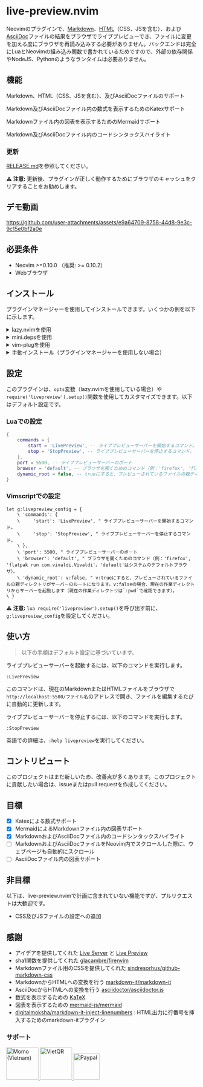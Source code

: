 # live-preview.nvim

Neovimのプラグインで、[Markdown](https://ja.wikipedia.org/wiki/Markdown)、[HTML](https://ja.wikipedia.org/wiki/HTML)（CSS、JSを含む）、および[AsciiDoc](https://asciidoc.org/)ファイルの結果をブラウザでライブプレビューでき、ファイルに変更を加える度にブラウザを再読み込みする必要がありません。バックエンドは完全にLuaとNeovimの組み込み関数で書かれているためですので、外部の依存関係やNodeJS、Pythonのようなランタイムは必要ありません。

## 機能
Markdown、HTML（CSS、JSを含む）、及びAsciiDocファイルのサポート

Markdown及びAsciiDocファイル内の数式を表示するためのKatexサポート

Markdownファイル内の図表を表示するためのMermaidサポート

Markdown及びAsciiDocファイル内のコードシンタックスハイライト

### 更新

[RELEASE.md](RELEASE.md)を参照してください。

**⚠️ 注意:** 更新後、プラグインが正しく動作するためにブラウザのキャッシュをクリアすることをお勧めします。

## デモ動画

https://github.com/user-attachments/assets/e9a64709-8758-44d8-9e3c-9c15e0bf2a0e

## 必要条件

- Neovim >=0.10.0
  （推奨: >= 0.10.2）
- Webブラウザ

## インストール

プラグインマネージャーを使用してインストールできます。いくつかの例を以下に示します。

<details>
<summary>lazy.nvimを使用</summary>

```lua
require("lazy").setup({
    {
        'brianhuster/live-preview.nvim',
        dependencies = {'brianhuster/autosave.nvim'}, -- 任意ですが、ファイルを自動保存するために推奨
        opts = {},
    }
})
```

</details>

<details>
<summary>mini.depsを使用</summary>

```lua
MiniDeps.add({
    source = 'brianhuster/live-preview.nvim',
    depends = { 'brianhuster/autosave.nvim' }, -- 任意ですが、自動保存を推奨
})
require('livepreview').setup()
```

</details>

<details>
<summary>vim-plugを使用</summary>

```vim
Plug 'brianhuster/live-preview.nvim'
Plug 'brianhuster/autosave.nvim' " 任意ですが、自動保存を推奨

let g:livepreview_config = {} " オプション設定
lua require('livepreview').setup(vim.g.livepreview_config) " プラグインを有効にするために必要
```

</details>

<details>
<summary>手動インストール（プラグインマネージャーを使用しない場合）</summary>

- **Linux、MacOS、Unix系**

```sh
git clone --depth 1 https://github.com/brianhuster/live-preview.nvim ~/.config/nvim/pack/brianhuster/start/live-preview.nvim
```

- **Windows (Powershell)**

```powershell
git clone --depth 1 https://github.com/brianhuster/live-preview.nvim "$HOME/AppData/Local/nvim/pack/brianhuster/start/live-preview.nvim"
```

Neovimの設定ファイルに`require('livepreview').setup()`（Lua）または`lua require('livepreview').setup()`（Vimscript）を追加して、プラグインを有効にする必要があります。
</details>

## 設定

このプラグインは、`opts`変数（lazy.nvimを使用している場合）や`require('livepreview').setup()`関数を使用してカスタマイズできます。以下はデフォルト設定です。

### Luaでの設定

```lua
{
    commands = {
        start = 'LivePreview', -- ライブプレビューサーバーを開始するコマンド。
        stop = 'StopPreview', -- ライブプレビューサーバーを停止するコマンド。
    },
    port = 5500, -- ライブプレビューサーバーのポート
    browser = 'default', -- ブラウザを開くためのコマンド（例：'firefox', 'flatpak run com.vivaldi.Vivaldi'。'default'はシステムのデフォルトブラウザ）。
    dynamic_root = false, -- trueにすると、プレビューされているファイルの親ディレクトリがサーバーのルートになります。falseの場合、現在の作業ディレクトリからサーバーを起動します（現在の作業ディレクトリは`:pwd`で確認できます）。
}
```

### Vimscriptでの設定

```vim
let g:livepreview_config = {
    \ 'commands': {
    \     'start': 'LivePreview', " ライブプレビューサーバーを開始するコマンド。
    \     'stop': 'StopPreview', " ライブプレビューサーバーを停止するコマンド。
    \ },
    \ 'port': 5500, " ライブプレビューサーバーのポート
    \ 'browser': 'default', " ブラウザを開くためのコマンド（例：'firefox', 'flatpak run com.vivaldi.Vivaldi'。'default'はシステムのデフォルトブラウザ）。
    \ 'dynamic_root': v:false, " v:trueにすると、プレビューされているファイルの親ディレクトリがサーバーのルートになります。v:falseの場合、現在の作業ディレクトリからサーバーを起動します（現在の作業ディレクトリは`:pwd`で確認できます）。
\ }
```

**⚠️ 注意:** `lua require('livepreview').setup()`を呼び出す前に、`g:livepreview_config`を設定してください。

## 使い方

> 以下の手順はデフォルト設定に基づいています。

ライブプレビューサーバーを起動するには、以下のコマンドを実行します。

`:LivePreview`

このコマンドは、現在のMarkdownまたはHTMLファイルをブラウザで`http://localhost:5500/ファイル名`のアドレスで開き、ファイルを編集するたびに自動的に更新します。

ライブプレビューサーバーを停止するには、以下のコマンドを実行します。

`:StopPreview`

英語での詳細は、`:help livepreview`を実行してください。

## コントリビュート

このプロジェクトはまだ新しいため、改善点が多くあります。このプロジェクトに貢献したい場合は、issueまたはpull requestを作成してください。

## 目標

- [x] Katexによる数式サポート
- [x] MermaidによるMarkdownファイル内の図表サポート
- [x] MarkdownおよびAsciiDocファイル内のコードシンタックスハイライト
- [ ] MarkdownおよびAsciiDocファイルをNeovim内でスクロールした際に、ウェブページも自動的にスクロール
- [ ] AsciiDocファイル内の図表サポート

## 非目標

以下は、live-preview.nvimで計画に含まれていない機能ですが、プルリクエストは大歓迎です。

- CSS及びJSファイルの設定への追加

## 感謝

* アイデアを提供してくれた [Live Server](https://marketplace.visualstudio.com/items?itemName=ritwickdey.LiveServer) と [Live Preview](https://marketplace.visualstudio.com/items?itemName=ms-vscode.live-server)
* sha1関数を提供してくれた [glacambre/firenvim](https://github.com/glacambre/firenvim)
* Markdownファイル用のCSSを提供してくれた [sindresorhus/github-markdown-css](https://github.com/sindresorhus/github-markdown-css)
* MarkdownからHTMLへの変換を行う [markdown-it/markdown-it](https://github.com/markdown-it/markdown-it)
* AsciiDocからHTMLへの変換を行う [asciidoctor/asciidoctor.js](https://github.com/asciidoctor/asciidoctor.js)
* 数式を表示するための [KaTeX](https://github.com/KaTeX/KaTeX)
* 図表を表示するための [mermaid-js/mermaid](https://github.com/mermaid-js/mermaid)
* [digitalmoksha/markdown-it-inject-linenumbers](https://github.com/digitalmoksha/markdown-it-inject-linenumbers) : HTML出力に行番号を挿入するためのmarkdown-itプラグイン

### サポート

<a href="https://me.momo.vn/brianphambinhan">
    <img src="https://github.com/user-attachments/assets/3907d317-b62f-43f5-a231-3ec7eb4eaa1b" alt="Momo (Vietnam)" style="height: 85px;">
</a>
<a href="https://img.vietqr.io/image/mb-9704229209586831984-print.png?addInfo=Donate%20for%20livepreview%20plugin%20nvim&accountName=PHAM%20BINH%20AN">
    <img src="https://github.com/user-attachments/assets/f28049dc-ce7c-4975-a85e-be36612fd061" alt="VietQR" style="height: 85px;">
</a>
<a href="https://paypal.me/brianphambinhan">
    <img src="https://www.paypalobjects.com/webstatic/mktg/logo/pp_cc_mark_111x69.jpg" alt="Paypal" style="height: 69px;">
</a>
